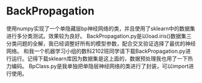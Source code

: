 # BackPropagation
使用numpy实现了一个单隐藏层bp神经网络的类，并且使用了sklearn中的数据集进行多分类测试。效果较为良好。
BackPropagation.py是以load.iris()数据集三分类问题的全解，我已经调整好所有的模型参数，配合交叉验证选择了最优的神经网络。
和我一个机器学习小组的数科2102班同学请下载BackPropagation.py进行运行。记得下载sklearn库因为数据集是这上面的，数据预处理我也用了一下热力编码。
BpClass.py是我单独把单隐层神经网络的类进行了封装，可以import进行使用。

